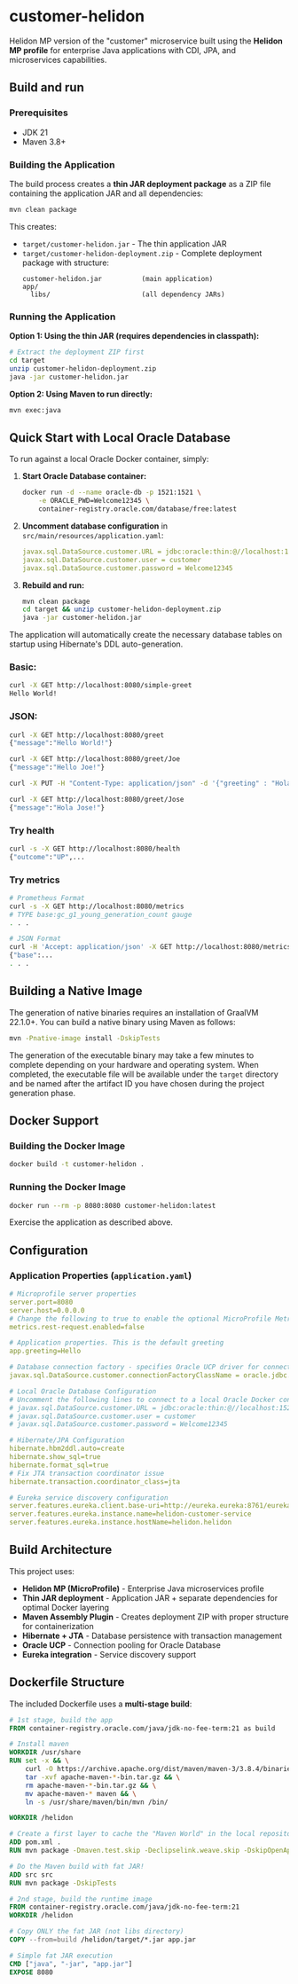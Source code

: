# customer-helidon

Helidon MP version of the "customer" microservice built using the **Helidon MP profile** for enterprise Java applications with CDI, JPA, and microservices capabilities.

## Build and run

### Prerequisites
- JDK 21
- Maven 3.8+

### Building the Application

The build process creates a **thin JAR deployment package** as a ZIP file containing the application JAR and all dependencies:

```bash
mvn clean package
```

This creates:
- `target/customer-helidon.jar` - The thin application JAR
- `target/customer-helidon-deployment.zip` - Complete deployment package with structure:
  ```
  customer-helidon.jar          (main application)
  app/
    libs/                       (all dependency JARs)
  ```

### Running the Application

**Option 1: Using the thin JAR (requires dependencies in classpath):**
```bash
# Extract the deployment ZIP first
cd target
unzip customer-helidon-deployment.zip
java -jar customer-helidon.jar
```

**Option 2: Using Maven to run directly:**
```bash
mvn exec:java
```

## Quick Start with Local Oracle Database

To run against a local Oracle Docker container, simply:

1. **Start Oracle Database container:**
   ```bash
   docker run -d --name oracle-db -p 1521:1521 \
       -e ORACLE_PWD=Welcome12345 \
       container-registry.oracle.com/database/free:latest
   ```

2. **Uncomment database configuration** in `src/main/resources/application.yaml`:
   ```yaml
   javax.sql.DataSource.customer.URL = jdbc:oracle:thin:@//localhost:1521/freepdb1
   javax.sql.DataSource.customer.user = customer
   javax.sql.DataSource.customer.password = Welcome12345
   ```

3. **Rebuild and run:**
   ```bash
   mvn clean package
   cd target && unzip customer-helidon-deployment.zip
   java -jar customer-helidon.jar
   ```

The application will automatically create the necessary database tables on startup using Hibernate's DDL auto-generation.

### Basic:
```bash
curl -X GET http://localhost:8080/simple-greet
Hello World!
```

### JSON:
```bash
curl -X GET http://localhost:8080/greet
{"message":"Hello World!"}

curl -X GET http://localhost:8080/greet/Joe
{"message":"Hello Joe!"}

curl -X PUT -H "Content-Type: application/json" -d '{"greeting" : "Hola"}' http://localhost:8080/greet/greeting

curl -X GET http://localhost:8080/greet/Jose
{"message":"Hola Jose!"}
```

### Try health
```bash
curl -s -X GET http://localhost:8080/health
{"outcome":"UP",...
```

### Try metrics
```bash
# Prometheus Format
curl -s -X GET http://localhost:8080/metrics
# TYPE base:gc_g1_young_generation_count gauge
. . .

# JSON Format
curl -H 'Accept: application/json' -X GET http://localhost:8080/metrics
{"base":...
. . .
```

## Building a Native Image

The generation of native binaries requires an installation of GraalVM 22.1.0+.
You can build a native binary using Maven as follows:

```bash
mvn -Pnative-image install -DskipTests
```

The generation of the executable binary may take a few minutes to complete depending on your hardware and operating system. When completed, the executable file will be available under the `target` directory and be named after the artifact ID you have chosen during the project generation phase.

## Docker Support

### Building the Docker Image
```bash
docker build -t customer-helidon .
```

### Running the Docker Image
```bash
docker run --rm -p 8080:8080 customer-helidon:latest
```

Exercise the application as described above.

## Configuration

### Application Properties (`application.yaml`)
```yaml
# Microprofile server properties
server.port=8080
server.host=0.0.0.0
# Change the following to true to enable the optional MicroProfile Metrics REST.request metrics
metrics.rest-request.enabled=false

# Application properties. This is the default greeting
app.greeting=Hello

# Database connection factory - specifies Oracle UCP driver for connection pooling
javax.sql.DataSource.customer.connectionFactoryClassName = oracle.jdbc.pool.OracleDataSource

# Local Oracle Database Configuration
# Uncomment the following lines to connect to a local Oracle Docker container out-of-the-box:
# javax.sql.DataSource.customer.URL = jdbc:oracle:thin:@//localhost:1521/freepdb1
# javax.sql.DataSource.customer.user = customer
# javax.sql.DataSource.customer.password = Welcome12345

# Hibernate/JPA Configuration
hibernate.hbm2ddl.auto=create
hibernate.show_sql=true
hibernate.format_sql=true
# Fix JTA transaction coordinator issue
hibernate.transaction.coordinator_class=jta

# Eureka service discovery configuration
server.features.eureka.client.base-uri=http://eureka.eureka:8761/eureka
server.features.eureka.instance.name=helidon-customer-service
server.features.eureka.instance.hostName=helidon.helidon
```

## Build Architecture

This project uses:
- **Helidon MP (MicroProfile)** - Enterprise Java microservices profile
- **Thin JAR deployment** - Application JAR + separate dependencies for optimal Docker layering
- **Maven Assembly Plugin** - Creates deployment ZIP with proper structure for containerization
- **Hibernate + JTA** - Database persistence with transaction management
- **Oracle UCP** - Connection pooling for Oracle Database
- **Eureka integration** - Service discovery support

## Dockerfile Structure

The included Dockerfile uses a **multi-stage build**:

```dockerfile
# 1st stage, build the app
FROM container-registry.oracle.com/java/jdk-no-fee-term:21 as build

# Install maven
WORKDIR /usr/share
RUN set -x && \
    curl -O https://archive.apache.org/dist/maven/maven-3/3.8.4/binaries/apache-maven-3.8.4-bin.tar.gz && \
    tar -xvf apache-maven-*-bin.tar.gz && \
    rm apache-maven-*-bin.tar.gz && \
    mv apache-maven-* maven && \
    ln -s /usr/share/maven/bin/mvn /bin/

WORKDIR /helidon

# Create a first layer to cache the "Maven World" in the local repository.
ADD pom.xml .
RUN mvn package -Dmaven.test.skip -Declipselink.weave.skip -DskipOpenApiGenerate

# Do the Maven build with fat JAR!
ADD src src
RUN mvn package -DskipTests

# 2nd stage, build the runtime image
FROM container-registry.oracle.com/java/jdk-no-fee-term:21
WORKDIR /helidon

# Copy ONLY the fat JAR (not libs directory)
COPY --from=build /helidon/target/*.jar app.jar

# Simple fat JAR execution
CMD ["java", "-jar", "app.jar"]
EXPOSE 8080
```
